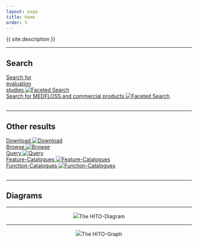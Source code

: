 ```yaml
---
layout: page
title: Home
order: 5
---
```


<p class="lead">{{ site.description }}</p>

---
## Search
<!--  -->
<div class="flexy">
<div class="flex-item">
  <a title="Faceted Search" href="https://hitontology.eu/search/">Search for <br> evaluation <br> studies
  <img title="Faceted Search" alt="Faceted Search" src="{{site.url}}{{ site.baseurl}}/public/search.jpg">
</a>
</div>
<div class="flex-item">
  <a title="Faceted Search" href="https://hitontology.eu/search/softwareproduct.html">Search for MEDFLOSS and commercial products
  <img title="Faceted Search" alt="Faceted Search" src="{{site.url}}{{ site.baseurl}}/public/search.jpg">
</a>
</div>
</div>
<br>

---
## Other results

<div class="flexy">
<div class="flex-item">
  <a title="Download" href="https://raw.githubusercontent.com/hitontology/ontology/master/hito.ttl">Download
  <img title="Download" alt="Download" src="{{site.url}}{{ site.baseurl}}/public/download.png">
</a>
</div>
<div class="flex-item">
  <a title="Browse" href="https://hitontology.eu/ontology/">Browse
  <img title="Browse" alt="Browse" src="{{site.url}}{{ site.baseurl}}/public/browse.png">
</a>
</div>
<div class="flex-item">
  <a title="Query" href= "https://hitontology.eu/sparql/">Query
  <img title="Query" alt="Query" src="{{site.url}}{{ site.baseurl}}/public/sparql.png">
</a>
</div>
<div class="flex-item">
  <a title="Feature-Catalogues" href="https://hitontology.eu/ontology/FeatureCatalogue">Feature-Catalogues
  <img title="Feature-Catalogues" alt="Feature-Catalogues" src="{{site.url}}{{ site.baseurl}}/public/catalogue.jpg">
</a>
</div>
<div class="flex-item">
  <a title="Function-Catalogues" href="https://hitontology.eu/ontology/BbReferenceModelFunctionCatalogue">Function-Catalogues
  <img title="Function-Catalogues" alt="Function-Catalogues" src="{{site.url}}{{ site.baseurl}}/public/catalogue.jpg">
</a>
</div>
</div>
<br>

---
## Diagrams

---
<center><img src="{{site.url}}{{ site.baseurl}}/public/hito-diagram.svg">The HITO-Diagram</center>

---
<center><img src="{{site.url}}{{ site.baseurl}}/public/hito-graph.png">The HITO-Graph</center>
